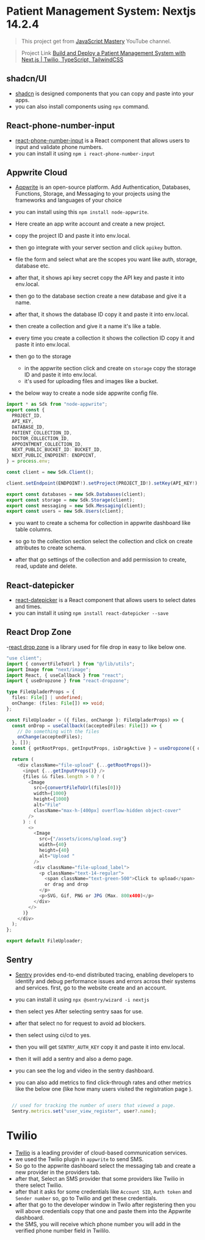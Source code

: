 # Patient Management System: Nextjs 14.2.4

> This project get from [JavaScript Mastery](https://www.youtube.com/@javascriptmastery) YouTube channel.

> Project Link [Build and Deploy a Patient Management System with Next.js | Twilio, TypeScript, TailwindCSS](https://youtu.be/lEflo_sc82g?si=d27ou7PfLC6jPKbe)

## shadcn/UI

- [shadcn](https://ui.shadcn.com/) is designed components that you can copy and paste into your apps.
- you can also install components using `npx` command.

## React-phone-number-input

- [react-phone-number-input](https://www.npmjs.com/package/react-phone-number-input) is a React component that allows users to input and validate phone numbers.
- you can install it using `npm i react-phone-number-input`

## Appwrite Cloud

- [Appwrite](https://appwrite.io/) is an open-source platform. Add Authentication, Databases, Functions, Storage, and Messaging to your projects using the frameworks and languages of your choice

- you can install using this `npm install node-appwrite`.
- Here create an app write account and create a new project.
- copy the project ID and paste it into env.local.
- then go integrate with your server section and click `apikey` button.
- file the form and select what are the scopes you want like auth, storage, database etc.
- after that, it shows api key secret copy the API key and paste it into env.local.
- then go to the database section create a new database and give it a name.
- after that, it shows the database ID copy it and paste it into env.local.
- then create a collection and give it a name it's like a table.
- every time you create a collection it shows the collection ID copy it and paste it into env.local.

- then go to the storage

  - in the appwrite section click and create on `storage` copy the storage ID and paste it into env.local.
  - it's used for uploading files and images like a bucket.

- the below way to create a node side appwrite config file.

```typescript
import * as Sdk from "node-appwrite";
export const {
  PROJECT_ID,
  API_KEY,
  DATABASE_ID,
  PATIENT_COLLECTION_ID,
  DOCTOR_COLLECTION_ID,
  APPOINTMENT_COLLECTION_ID,
  NEXT_PUBLIC_BUCKET_ID: BUCKET_ID,
  NEXT_PUBLIC_ENDPOINT: ENDPOINT,
} = process.env;

const client = new Sdk.Client();

client.setEndpoint(ENDPOINT!).setProject(PROJECT_ID!).setKey(API_KEY!);

export const databases = new Sdk.Databases(client);
export const storage = new Sdk.Storage(client);
export const messaging = new Sdk.Messaging(client);
export const users = new Sdk.Users(client);
```

- you want to create a schema for collection in appwrite dashboard like table columns.
- so go to the collection section select the collection and click on create attributes to create schema.

- after that go settings of the collection and add permission to create, read, update and delete.

## React-datepicker

- [react-datepicker](https://www.npmjs.com/package/react-datepicker) is a React component that allows users to select dates and times.
- you can install it using `npm install react-datepicker --save`

## React Drop Zone

-[react drop zone](https://react-dropzone.js.org/) is a library used for file drop in easy to like below one.

```typescript
"use client";
import { convertFileToUrl } from "@/lib/utils";
import Image from "next/image";
import React, { useCallback } from "react";
import { useDropzone } from "react-dropzone";

type FileUpladerProps = {
  files: File[] | undefined;
  onChange: (files: File[]) => void;
};

const FileUploader = ({ files, onChange }: FileUpladerProps) => {
  const onDrop = useCallback((acceptedFiles: File[]) => {
    // Do something with the files
    onChange(acceptedFiles);
  }, []);
  const { getRootProps, getInputProps, isDragActive } = useDropzone({ onDrop });

  return (
    <div className="file-upload" {...getRootProps()}>
      <input {...getInputProps()} />
      {files && files.length > 0 ? (
        <Image
          src={convertFileToUrl(files[0])}
          width={1000}
          height={1000}
          alt="File"
          className="max-h-[400px] overflow-hidden object-cover"
        />
      ) : (
        <>
          <Image
            src={"/assets/icons/upload.svg"}
            width={40}
            height={40}
            alt="Upload "
          />
          <div className="file-upload_label">
            <p className="text-14-regular">
              <span className="text-green-500">Click to upload</span>
              or drag and drop
            </p>
            <p>SVG, Gif, PNG or JPG (Max. 800x400)</p>
          </div>
        </>
      )}
    </div>
  );
};

export default FileUploader;
```

## Sentry

- [Sentry](https://sentry.io/) provides end-to-end distributed tracing, enabling developers to identify and debug performance issues and errors across their systems and services.
  first, go to the website create and an account.
- you can install it using `npx @sentry/wizard -i nextjs`
- then select yes After selecting sentry saas for use.
- after that select no for request to avoid ad blockers.
- then select using ci/cd to yes.
- then you will get `SENTRY_AUTH_KEY` copy it and paste it into env.local.
- then it will add a sentry and also a demo page.
- you can see the log and video in the sentry dashboard.

- you can also add metrics to find click-through rates and other metrics like the below one (like how many users visited the registration page ).

```typescript

  // used for tracking the number of users that viewed a page.
  Sentry.metrics.set("user_view_register", user?.name);
```


# Twilio 

- [Twilio](https://www.twilio.com/) is a leading provider of cloud-based communication services.
- we used the Twilio plugin in `appwrite` to send SMS.
- So go to the appwrite dashboard select the messaging tab and create a new provider in the providers tab.
- after that, Select an SMS provider that some providers like Twilio in there select Twilio.
- after that it asks for some credentials like `Account SID`, `Auth token` and `Sender number` so, go to Twilio and get these credentials.
- after that go to the developer window in Twilo after registering then you will above credentials copy that one and paste them into the Appwrite dashboard.
- the SMS, you will receive which phone number you will add in the verified phone number field in Twililo.


